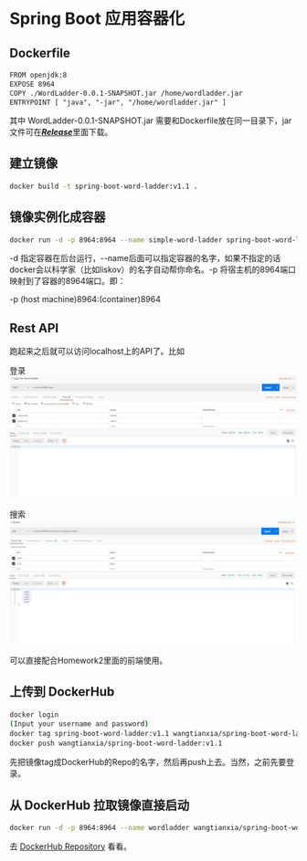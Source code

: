 # Spring Boot 应用容器化

## Dockerfile
```
FROM openjdk:8
EXPOSE 8964
COPY ./WordLadder-0.0.1-SNAPSHOT.jar /home/wordladder.jar
ENTRYPOINT [ "java", "-jar", "/home/wordladder.jar" ]
```
其中 WordLadder-0.0.1-SNAPSHOT.jar 需要和Dockerfile放在同一目录下，jar文件可在[***Release***](https://github.com/wangtianxia-sjtu/SE418-Homework/releases)里面下载。

## 建立镜像

``` bash
docker build -t spring-boot-word-ladder:v1.1 .
```

## 镜像实例化成容器

``` bash
docker run -d -p 8964:8964 --name simple-word-ladder spring-boot-word-ladder:v1.1
```

-d 指定容器在后台运行，--name后面可以指定容器的名字，如果不指定的话docker会以科学家（比如liskov）的名字自动帮你命名。-p 将宿主机的8964端口映射到了容器的8964端口。即：

-p (host machine)8964:(container)8964

## Rest API

跑起来之后就可以访问localhost上的API了。比如

登录
![avatar](./img/login.JPG)

搜索
![avatar](./img/search.JPG)

可以直接配合Homework2里面的前端使用。

## 上传到 DockerHub

``` bash
docker login
(Input your username and password)
docker tag spring-boot-word-ladder:v1.1 wangtianxia/spring-boot-word-ladder:v1.1
docker push wangtianxia/spring-boot-word-ladder:v1.1
```

先把镜像tag成DockerHub的Repo的名字，然后再push上去。当然，之前先要登录。

## 从 DockerHub 拉取镜像直接启动

``` bash
docker run -d -p 8964:8964 --name wordladder wangtianxia/spring-boot-word-ladder:v1.1
```

去 [DockerHub Repository](https://cloud.docker.com/repository/docker/wangtianxia/spring-boot-word-ladder) 看看。